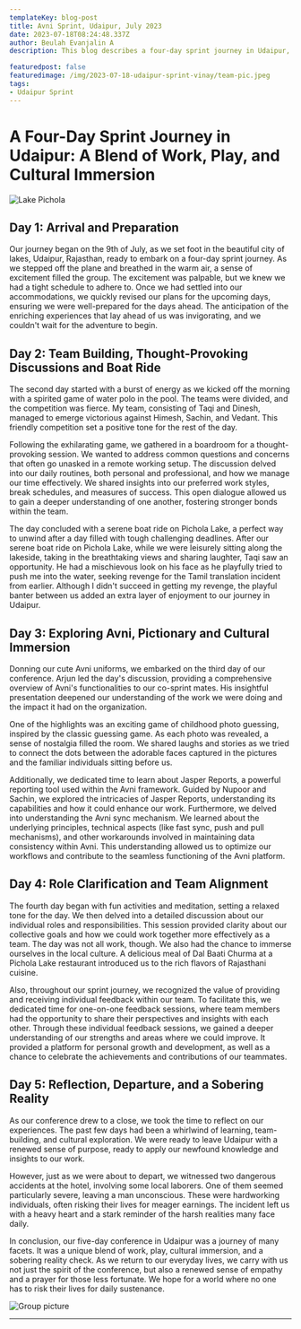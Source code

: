 ```yaml
---
templateKey: blog-post
title: Avni Sprint, Udaipur, July 2023
date: 2023-07-18T08:24:48.337Z
author: Beulah Evanjalin A
description: This blog describes a four-day sprint journey in Udaipur, Rajasthan, where work, play, and cultural immersion intertwine. It highlights the arrival and preparation, team building, thought-provoking discussions, exploring Avni (the project focus), cultural immersion experiences, role clarification, team alignment, reflection, and departure

featuredpost: false
featuredimage: /img/2023-07-18-udaipur-sprint-vinay/team-pic.jpeg
tags:
- Udaipur Sprint
---
```


# A Four-Day Sprint Journey in Udaipur: A Blend of Work, Play, and Cultural Immersion

![Lake Pichola](/img/2023-07-18-avni-sprint-udaipur-blog/lake-pichola.jpeg)

## Day 1: Arrival and Preparation

Our journey began on the 9th of July, as we set foot in the beautiful city of lakes, Udaipur, Rajasthan, ready to embark on a four-day sprint journey. As we stepped off the plane and breathed in the warm air, a sense of excitement filled the group. The excitement was palpable, but we knew we had a tight schedule to adhere to. Once we had settled into our accommodations, we quickly revised our plans for the upcoming days, ensuring we were well-prepared for the days ahead. The anticipation of the enriching experiences that lay ahead of us was invigorating, and we couldn't wait for the adventure to begin.

## Day 2: Team Building, Thought-Provoking Discussions and Boat Ride

The second day started with a burst of energy as we kicked off the morning with a spirited game of water polo in the pool. The teams were divided, and the competition was fierce. My team, consisting of Taqi and Dinesh, managed to emerge victorious against Himesh, Sachin, and Vedant. This friendly competition set a positive tone for the rest of the day.

Following the exhilarating game, we gathered in a boardroom for a thought-provoking session. We wanted to address common questions and concerns that often go unasked in a remote working setup. The discussion delved into our daily routines, both personal and professional, and how we manage our time effectively. We shared insights into our preferred work styles, break schedules, and measures of success. This open dialogue allowed us to gain a deeper understanding of one another, fostering stronger bonds within the team.

The day concluded with a serene boat ride on Pichola Lake, a perfect way to unwind after a day filled with tough challenging deadlines. After our serene boat ride on Pichola Lake, while we were leisurely sitting along the lakeside, taking in the breathtaking views and sharing laughter, Taqi saw an opportunity. He had a mischievous look on his face as he playfully tried to push me into the water, seeking revenge for the Tamil translation incident from earlier. Although I didn't succeed in getting my revenge, the playful banter between us added an extra layer of enjoyment to our journey in Udaipur.

## Day 3: Exploring Avni, Pictionary and Cultural Immersion

Donning our cute Avni uniforms, we embarked on the third day of our conference. Arjun led the day's discussion, providing a comprehensive overview of Avni's functionalities to our co-sprint mates. His insightful presentation deepened our understanding of the work we were doing and the impact it had on the organization.

One of the highlights was an exciting game of childhood photo guessing, inspired by the classic guessing game. As each photo was revealed, a sense of nostalgia filled the room. We shared laughs and stories as we tried to connect the dots between the adorable faces captured in the pictures and the familiar individuals sitting before us.

Additionally, we dedicated time to learn about Jasper Reports, a powerful reporting tool used within the Avni framework. Guided by Nupoor and Sachin, we explored the intricacies of Jasper Reports, understanding its capabilities and how it could enhance our work. Furthermore, we delved into understanding the Avni sync mechanism. We learned about the underlying principles, technical aspects (like fast sync, push and pull mechanisms), and other workarounds involved in maintaining data consistency within Avni. This understanding allowed us to optimize our workflows and contribute to the seamless functioning of the Avni platform.

## Day 4: Role Clarification and Team Alignment

The fourth day began with fun activities and meditation, setting a relaxed tone for the day. We then delved into a detailed discussion about our individual roles and responsibilities. This session provided clarity about our collective goals and how we could work together more effectively as a team. The day was not all work, though. We also had the chance to immerse ourselves in the local culture. A delicious meal of Dal Baati Churma at a Pichola Lake restaurant introduced us to the rich flavors of Rajasthani cuisine.

Also, throughout our sprint journey, we recognized the value of providing and receiving individual feedback within our team. To facilitate this, we dedicated time for one-on-one feedback sessions, where team members had the opportunity to share their perspectives and insights with each other. Through these individual feedback sessions, we gained a deeper understanding of our strengths and areas where we could improve. It provided a platform for personal growth and development, as well as a chance to celebrate the achievements and contributions of our teammates.

## Day 5: Reflection, Departure, and a Sobering Reality

As our conference drew to a close, we took the time to reflect on our experiences. The past few days had been a whirlwind of learning, team-building, and cultural exploration. We were ready to leave Udaipur with a renewed sense of purpose, ready to apply our newfound knowledge and insights to our work.

However, just as we were about to depart, we witnessed two dangerous accidents at the hotel, involving some local laborers. One of them seemed particularly severe, leaving a man unconscious. These were hardworking individuals, often risking their lives for meager earnings. The incident left us with a heavy heart and a stark reminder of the harsh realities many face daily.

In conclusion, our five-day conference in Udaipur was a journey of many facets. It was a unique blend of work, play, cultural immersion, and a sobering reality check. As we return to our everyday lives, we carry with us not just the spirit of the conference, but also a renewed sense of empathy and a prayer for those less fortunate. We hope for a world where no one has to risk their lives for daily sustenance.

![Group picture](/img/2023-07-18-avni-sprint-udaipur-blog/group-pic.png)

----------------------------